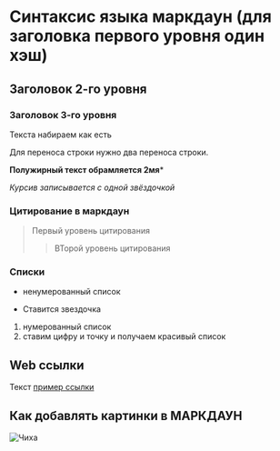 # Синтаксис языка маркдаун (для заголовка первого уровня один хэш)
## Заголовок 2-го уровня
### Заголовок 3-го уровня

Текста набираем как есть 

Для переноса строки нужно два переноса строки.

**Полужирный текст обрамляется 2мя***

*Курсив записывается с одной звёздочкой*

### Цитирование в маркдаун
> Первый уровень цитирования
>> ВТорой уровень цитирования

### Списки

* ненумерованный список

* Ставится звездочка 

1. нумерованный список
2. ставим цифру и точку и получаем красивый список

## Web ссылки

Текст [пример ссылки](http.example.com)

## Как добавлять картинки в МАРКДАУН

![Чиха](20200910_185043.jpg)